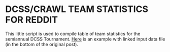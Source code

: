 # DCSS/CRAWL TEAM STATISTICS FOR REDDIT

This little script is used to compile table of team statistics for the
semiannual DCSS Tournament.  [Here](https://redd.it/6bujpt) is an example
with linked input data file (in the bottom of the original post).
